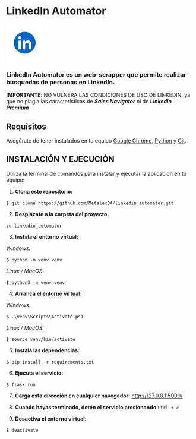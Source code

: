 # LinkedIn Automator
<img src="static/LinkedIn_Logo.png" alt="LinkedIn Logo" width="100">

### LinkedIn Automator es un **web-scrapper** que permite realizar búsquedas de personas en LinkedIn.
**IMPORTANTE**: NO VULNERA LAS CONDICIONES DE USO DE LINKEDIN, ya que no plagia las características de ***Sales Navigator*** ni de ***LinkedIn Premium***

## Requisitos
Asegúrate de tener instalados en tu equipo [Google Chrome](https://www.google.com/chrome/), [Python](https://www.python.org/downloads/) y [Git](https://git-scm.com/downloads?ref=allthings.how).


## INSTALACIÓN Y EJECUCIÓN
Utiliza la terminal de comandos para instalar y ejecutar la aplicación en tu equipo:
1. **Clona este repositorio:**
```
$ git clone https://github.com/Metalex84/linkedin_automator.git
```

2. **Desplázate a la carpeta del proyecto**
```
cd linkedin_automator
```

3. **Instala el entorno virtual:**

*Windows:*
```
$ python -m venv venv
```

*Linux / MacOS:*
```
$ python3 -m venv venv
```

4. **Arranca el entorno virtual:**

*Windows:*
```
$ .\venv\Scripts\Activate.ps1
```
*Linux / MacOS:*

```
$ source venv/bin/activate
```

5. **Instala las dependencias:**
```
$ pip install -r requirements.txt
```

6. **Ejecuta el servicio:**
```
$ flask run
```

7. **Carga esta dirección en cualquier navegador:**
http://127.0.0.1:5000/

8. **Cuando hayas terminado, detén el servicio presionando** ```Ctrl + c```

9. **Desactiva el entorno virtual:**
```
$ deactivate
```

